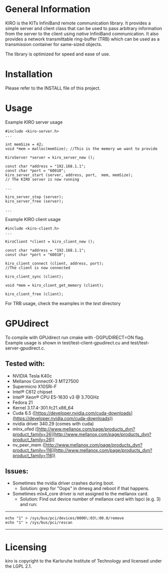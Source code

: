 General Information
======================

KIRO is the KITs InfiniBand remote communication library.
It provides a simple server and client class that can be used to pass arbitrary
information from the server to the client using _native_ InfiniBand
communication.
It also provides a network transmittable ring-buffer (TRB) which can be used as
a transmission container for same-sized objects.

The library is optimized for speed and ease of use.


Installation
=====================

Please refer to the INSTALL file of this project.


Usage
====================

Example KIRO server usage

```
#include <kiro-server.h>
...

int memSize = 42;
void *mem = malloc(memSize); //This is the memory we want to provide

KiroServer *server = kiro_server_new ();

const char *address = "192.168.1.1";
const char *port = "60010";
kiro_server_start (server, address, port,  mem, memSize);
// The KIRO server is now running

...

kiro_server_stop (server);
kiro_server_free (server);

...
```

Example KIRO client usage
```
#include <kiro-client.h>
...

KiroClient *client = kiro_client_new ();

const char *address = "192.168.1.1";
const char *port = "60010";

kiro_client_connect (client, address, port);
//The client is now connected

kiro_client_sync (client);

void *mem = kiro_client_get_memory (client);

kiro_client_free (client);
```

For TRB usage, check the examples in the _test_ directory


GPUdirect
=====================


To compile with GPUdirect run cmake with -DGPUDIRECT=ON flag. Example usage is shown in test/test-client-gpudirect.cu and test/test-server-gpudirect.c.


Tested with:
----------
* NVIDIA Tesla K40c
* Mellanox ConnectX-3 MT27500
* Supermicro X10SRi-F
* Intel® C612 chipset
* Intel® Xeon® CPU E5-1630 v3 @ 3.70GHz
* Fedora 21
* Kernel 3.17.4-301.fc21.x86_64
* Cuda 6.5  ([https://developer.nvidia.com/cuda-downloads](https://developer.nvidia.com/cuda-downloads))
* nvidia driver 340.29 (comes with cuda)
* mlnx\_ofed ([http://www.mellanox.com/page/products_dyn?product_family=26](http://www.mellanox.com/page/products_dyn?product_family=26))
* nv\_peer\_mem ([http://www.mellanox.com/page/products_dyn?product_family=116](http://www.mellanox.com/page/products_dyn?product_family=116))

Issues:
----------

* Sometimes the nvidia driver crashes during boot. 
    * Solution: grep for "Oops" in dmesg and reboot if that happens.
* Sometimes mlx4\_core driver is not assigned to the mellanox card.
    * Solution: Find out device number of mellanox card with lspci (e.g. 3) and run:


---        
    echo "1" > /sys/bus/pci/devices/0000\:03\:00.0/remove
    echo "1" > /sys/bus/pci/rescan
---


Licensing
=====================

kiro is copyright to the Karlsruhe Institute of Technology and licensed under
the LGPL 2.1.
